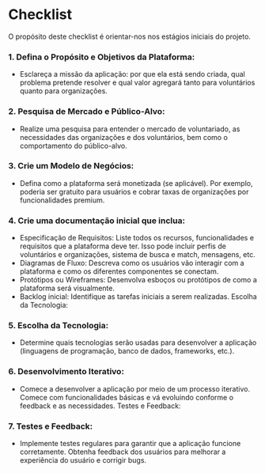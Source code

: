 # Checklist
O propósito deste checklist é orientar-nos nos estágios iniciais do projeto.


### 1. Defina o Propósito e Objetivos da Plataforma:
- Esclareça a missão da aplicação: por que ela está sendo criada, qual problema pretende resolver e qual valor agregará tanto para voluntários quanto para organizações.


### 2. Pesquisa de Mercado e Público-Alvo:
- Realize uma pesquisa para entender o mercado de voluntariado, as necessidades das organizações e dos voluntários, bem como o comportamento do público-alvo.


### 3. Crie um Modelo de Negócios: 
- Defina como a plataforma será monetizada (se aplicável). Por exemplo, poderia ser gratuito para usuários e cobrar taxas de organizações por funcionalidades premium.


### 4. Crie uma documentação inicial que inclua:
- Especificação de Requisitos: Liste todos os recursos, funcionalidades e requisitos que a plataforma deve ter. Isso pode incluir perfis de voluntários e organizações, sistema de busca e match, mensagens, etc.
- Diagramas de Fluxo: Descreva como os usuários vão interagir com a plataforma e como os diferentes componentes se conectam.
- Protótipos ou Wireframes: Desenvolva esboços ou protótipos de como a plataforma será visualmente.
- Backlog inicial: Identifique as tarefas iniciais a serem realizadas.
Escolha da Tecnologia:


### 5. Escolha da Tecnologia:
- Determine quais tecnologias serão usadas para desenvolver a aplicação (linguagens de programação, banco de dados, frameworks, etc.).


### 6. Desenvolvimento Iterativo:
- Comece a desenvolver a aplicação por meio de um processo iterativo. Comece com funcionalidades básicas e vá evoluindo conforme o feedback e as necessidades.
Testes e Feedback:


### 7. Testes e Feedback:
- Implemente testes regulares para garantir que a aplicação funcione corretamente. Obtenha feedback dos usuários para melhorar a experiência do usuário e corrigir bugs.



